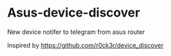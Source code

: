 # Asus-device-discover
New device notifer to telegram from asus router


Inspired by https://github.com/r0ck3r/device_discover